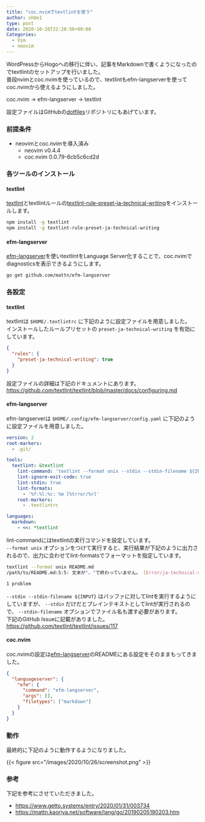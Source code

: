 ```yaml
---
title: "coc.nvimでtextlintを使う"
author: sh0e1
type: post
date: 2020-10-26T22:28:56+09:00
Categories:
  - Vim
  - neovim
---
```

WordPressからHogoへの移行に伴い、記事をMarkdownで書くようになったのでtextlintのセットアップを行いました。  
普段nvimとcoc.nvimを使っているので、textlintもefm-langserverを使ってcoc.nvimから使えるようにしました。

coc.nvim -> efm-langserver -> textlint

設定ファイルはGitHubの[dotfiles](https://github.com/sh0e1/dotfiles)リポジトリにもあげています。
<!--more-->

### 前提条件

- neovimとcoc.nvimを導入済み
    - neovim  v0.4.4
    - coc.nvim 0.0.79-6cb5c6cd2d

### 各ツールのインストール

#### textlint

[textlint](https://github.com/textlint/textlint)とtextlintルールの[textlint-rule-preset-ja-technical-writing](https://github.com/textlint-ja/textlint-rule-preset-ja-technical-writing)をインストールします。

```bash
npm install -g textlint
npm install -g textlint-rule-preset-ja-technical-writing
```

#### efm-langserver

[efm-langserver](https://github.com/mattn/efm-langserver)を使いtextlintをLanguage Server化することで、coc.nvimでdiagnosticsを表示できるようにします。

```bash
go get github.com/mattn/efm-langserver
```

### 各設定

#### textlint

textlintは `$HOME/.textlintrc` に下記のように設定ファイルを用意しました。  
インストールしたルールプリセットの `preset-ja-technical-writing` を有効にしています。

```json
{
  "rules": {
    "preset-ja-technical-writing": true
  }
}
```

設定ファイルの詳細は下記のドキュメントにあります。  
https://github.com/textlint/textlint/blob/master/docs/configuring.md

#### efm-langserver

efm-langserverは `$HOME/.config/efm-langserver/config.yaml` に下記のように設定ファイルを用意しました。

```yaml
version: 2
root-markers:
  - .git/

tools:
  textlint: &textlint
    lint-command: 'textlint --format unix --stdin --stdin-filename ${INPUT}'
    lint-ignore-exit-code: true
    lint-stdin: true
    lint-formats:
      - '%f:%l:%c: %m [%trror/%r]'
    root-markers:
      - .textlintrc

languages:
  markdown:
    - <<: *textlint
```

lint-commandにはtextlintの実行コマンドを設定しています。  
`--format unix` オプションをつけて実行すると、実行結果が下記のように出力されるので、出力に合わせてlint-formatsでフォーマットを指定しています。

```bash
textlint --format unix README.md
/path/to/README.md:5:5: 文末が"。"で終わっていません。 [Error/ja-technical-writing/ja-no-mixed-period]

1 problem
```

`--stdin --stdin-filename ${INPUT}` はバッファに対してlintを実行するようにしていますが、 `--stdin` だけだとプレインテキストとしてlintが実行されるので、 `--stdin-filename` オプションでファイル名も渡す必要があります。  
下記のGitHub Issueに記載がありました。  
https://github.com/textlint/textlint/issues/117

#### coc.nvim

coc.nvimの設定は[efm-langserver](https://github.com/mattn/efm-langserver)のREADMEにある設定をそのままもってきました。

```json
{
  "languageserver": {
    "efm": {
      "command": "efm-langserver",
      "args": [],
      "filetypes": ["markdown"]
    }
  }
}
```

### 動作

最終的に下記のように動作するようになりました。

{{< figure src="/images/2020/10/26/screenshot.png" >}}

### 参考

下記を参考にさせていただきました。

- https://www.getto.systems/entry/2020/01/31/003734
- https://mattn.kaoriya.net/software/lang/go/20190205190203.htm
